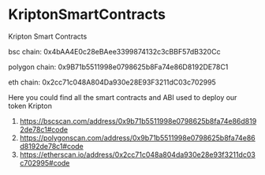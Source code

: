 # KriptonSmartContracts
Kripton Smart Contracts 

bsc chain: 0x4bAA4E0c28eBAee3399874132c3cBBF57dB320Cc 

polygon chain: 0x9B71b5511998e0798625b8Fa74e86D8192DE78C1 

eth chain: 0x2cc71c048A804Da930e28E93F3211dC03c702995 

Here you could find all the smart contracts and ABI used to deploy our token Kripton

1. https://bscscan.com/address/0x9b71b5511998e0798625b8fa74e86d8192de78c1#code
2. https://polygonscan.com/address/0x9b71b5511998e0798625b8fa74e86d8192de78c1#code
3. https://etherscan.io/address/0x2cc71c048a804da930e28e93f3211dc03c702995#code
